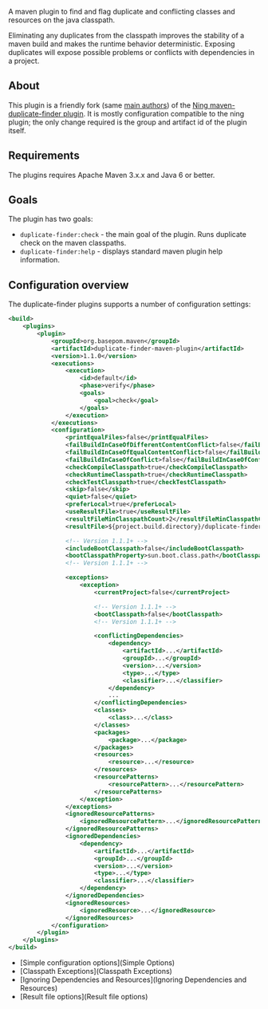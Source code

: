 A maven plugin to find and flag duplicate and conflicting classes and resources on the java classpath.

Eliminating any duplicates from the classpath improves the stability of a maven build and makes the runtime behavior deterministic. Exposing duplicates will expose possible problems or conflicts with dependencies in a project.

## About

This plugin is a friendly fork (same [main authors](Authors)) of the [Ning maven-duplicate-finder plugin](https://github.com/ning/maven-duplicate-finder-plugin). It is mostly configuration compatible to the ning plugin; the only change required is the group and artifact id of the plugin itself.

## Requirements

The plugins requires Apache Maven 3.x.x and Java 6 or better.

## Goals

The plugin has two goals:

* `duplicate-finder:check` - the main goal of the plugin. Runs duplicate check on the maven classpaths.
* `duplicate-finder:help` - displays standard maven plugin help information.

## Configuration overview

The duplicate-finder plugins supports a number of configuration settings:

```xml
<build>
    <plugins>
        <plugin>
            <groupId>org.basepom.maven</groupId>
            <artifactId>duplicate-finder-maven-plugin</artifactId>
            <version>1.1.0</version>
            <executions>
                <execution>
                    <id>default</id>
                    <phase>verify</phase>
                    <goals>
                        <goal>check</goal>
                    </goals>
                </execution>
            </executions>
            <configuration>
                <printEqualFiles>false</printEqualFiles>
                <failBuildInCaseOfDifferentContentConflict>false</failBuildInCaseOfDifferentContentConflict>
                <failBuildInCaseOfEqualContentConflict>false</failBuildInCaseOfEqualContentConflict>
                <failBuildInCaseOfConflict>false</failBuildInCaseOfConflict>
                <checkCompileClasspath>true</checkCompileClasspath>
                <checkRuntimeClasspath>true</checkRuntimeClasspath>
                <checkTestClasspath>true</checkTestClasspath>
                <skip>false</skip>
                <quiet>false</quiet>
                <preferLocal>true</preferLocal>
                <useResultFile>true</useResultFile>
                <resultFileMinClasspathCount>2</resultFileMinClasspathCount>
                <resultFile>${project.build.directory}/duplicate-finder-result.xml</resultFile>

                <!-- Version 1.1.1+ -->
                <includeBootClasspath>false</includeBootClasspath>
                <bootClasspathProperty>sun.boot.class.path</bootClasspathProperty>
                <!-- Version 1.1.1+ -->

                <exceptions>
                    <exception>
                        <currentProject>false</currentProject>

                        <!-- Version 1.1.1+ -->
                        <bootClasspath>false</bootClasspath>
                        <!-- Version 1.1.1+ -->

                        <conflictingDependencies>
                            <dependency>
                                <artifactId>...</artifactId>
                                <groupId>...</groupId>
                                <version>...</version>
                                <type>...</type>
                                <classifier>...</classifier>
                            </dependency>
                            ...
                        </conflictingDependencies>
                        <classes>
                            <class>...</class>
                        </classes>
                        <packages>
                            <package>...</package>
                        </packages>
                        <resources>
                            <resource>...</resource>
                        </resources>
                        <resourcePatterns>
                            <resourcePattern>...</resourcePattern>
                        </resourcePatterns>
                    </exception>
                </exceptions>
                <ignoredResourcePatterns>
                    <ignoredResourcePattern>...</ignoredResourcePattern>
                </ignoredResourcePatterns>
                <ignoredDependencies>
                    <dependency>
                        <artifactId>...</artifactId>
                        <groupId>...</groupId>
                        <version>...</version>
                        <type>...</type>
                        <classifier>...</classifier>
                    </dependency>
                </ignoredDependencies>
                <ignoredResources>
                    <ignoredResource>...</ignoredResource>
                </ignoredResources>
            </configuration>
        </plugin>
    </plugins>
</build>
```

* [Simple configuration options](Simple Options)
* [Classpath Exceptions](Classpath Exceptions)
* [Ignoring Dependencies and Resources](Ignoring Dependencies and Resources)
* [Result file options](Result file options)
